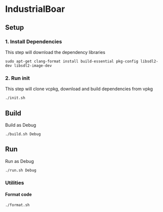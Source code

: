 # IndustrialBoar

## Setup

### 1. Install Dependencies
This step will download the dependency libraries
```
sudo apt-get clang-format install build-essential pkg-config libsdl2-dev libsdl2-image-dev
```

### 2. Run init
This step will clone vcpkg, download and build dependencies from vpkg
```
./init.sh
```

## Build
Build as Debug 
```
./build.sh Debug
```

## Run
Run as Debug 
```
./run.sh Debug
```

### Utilities
#### Format code
```
./format.sh
```
